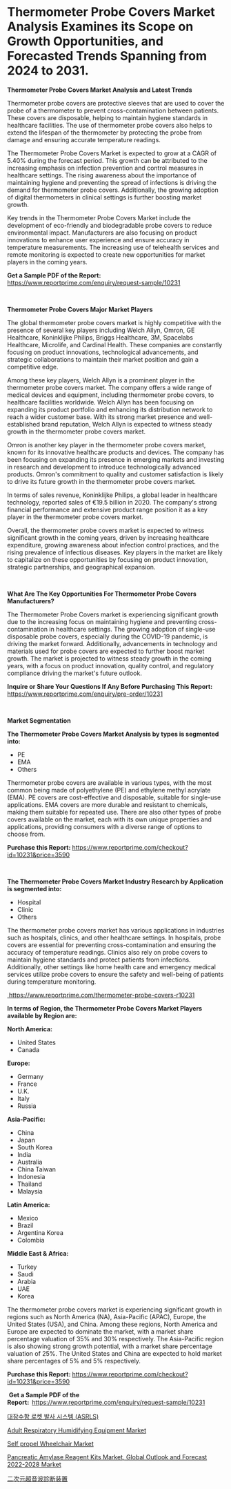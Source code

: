 <p><h1>Thermometer Probe Covers Market Analysis Examines its Scope on Growth Opportunities, and Forecasted Trends Spanning from 2024 to 2031.</h1></p><p><strong>Thermometer Probe Covers Market Analysis and Latest Trends</strong></p>
<p><p>Thermometer probe covers are protective sleeves that are used to cover the probe of a thermometer to prevent cross-contamination between patients. These covers are disposable, helping to maintain hygiene standards in healthcare facilities. The use of thermometer probe covers also helps to extend the lifespan of the thermometer by protecting the probe from damage and ensuring accurate temperature readings.</p><p>The Thermometer Probe Covers Market is expected to grow at a CAGR of 5.40% during the forecast period. This growth can be attributed to the increasing emphasis on infection prevention and control measures in healthcare settings. The rising awareness about the importance of maintaining hygiene and preventing the spread of infections is driving the demand for thermometer probe covers. Additionally, the growing adoption of digital thermometers in clinical settings is further boosting market growth.</p><p>Key trends in the Thermometer Probe Covers Market include the development of eco-friendly and biodegradable probe covers to reduce environmental impact. Manufacturers are also focusing on product innovations to enhance user experience and ensure accuracy in temperature measurements. The increasing use of telehealth services and remote monitoring is expected to create new opportunities for market players in the coming years.</p></p>
<p><strong>Get a Sample PDF of the Report:&nbsp;</strong> <a href="https://www.reportprime.com/enquiry/request-sample/10231">https://www.reportprime.com/enquiry/request-sample/10231</a></p>
<p>&nbsp;</p>
<p><strong>Thermometer Probe Covers Major Market Players</strong></p>
<p><p>The global thermometer probe covers market is highly competitive with the presence of several key players including Welch Allyn, Omron, GE Healthcare, Koninklijke Philips, Briggs Healthcare, 3M, Spacelabs Healthcare, Microlife, and Cardinal Health. These companies are constantly focusing on product innovations, technological advancements, and strategic collaborations to maintain their market position and gain a competitive edge.</p><p>Among these key players, Welch Allyn is a prominent player in the thermometer probe covers market. The company offers a wide range of medical devices and equipment, including thermometer probe covers, to healthcare facilities worldwide. Welch Allyn has been focusing on expanding its product portfolio and enhancing its distribution network to reach a wider customer base. With its strong market presence and well-established brand reputation, Welch Allyn is expected to witness steady growth in the thermometer probe covers market.</p><p>Omron is another key player in the thermometer probe covers market, known for its innovative healthcare products and devices. The company has been focusing on expanding its presence in emerging markets and investing in research and development to introduce technologically advanced products. Omron's commitment to quality and customer satisfaction is likely to drive its future growth in the thermometer probe covers market.</p><p>In terms of sales revenue, Koninklijke Philips, a global leader in healthcare technology, reported sales of €19.5 billion in 2020. The company's strong financial performance and extensive product range position it as a key player in the thermometer probe covers market.</p><p>Overall, the thermometer probe covers market is expected to witness significant growth in the coming years, driven by increasing healthcare expenditure, growing awareness about infection control practices, and the rising prevalence of infectious diseases. Key players in the market are likely to capitalize on these opportunities by focusing on product innovation, strategic partnerships, and geographical expansion.</p></p>
<p>&nbsp;</p>
<p><strong>What Are The Key Opportunities For Thermometer Probe Covers Manufacturers?</strong></p>
<p><p>The Thermometer Probe Covers market is experiencing significant growth due to the increasing focus on maintaining hygiene and preventing cross-contamination in healthcare settings. The growing adoption of single-use disposable probe covers, especially during the COVID-19 pandemic, is driving the market forward. Additionally, advancements in technology and materials used for probe covers are expected to further boost market growth. The market is projected to witness steady growth in the coming years, with a focus on product innovation, quality control, and regulatory compliance driving the market's future outlook.</p></p>
<p><strong>Inquire or Share Your Questions If Any Before Purchasing This Report:</strong> <a href="https://www.reportprime.com/enquiry/pre-order/10231">https://www.reportprime.com/enquiry/pre-order/10231</a></p>
<p>&nbsp;</p>
<p><strong>Market Segmentation</strong></p>
<p><strong>The Thermometer Probe Covers Market Analysis by types is segmented into:</strong></p>
<p><ul><li>PE</li><li>EMA</li><li>Others</li></ul></p>
<p><p>Thermometer probe covers are available in various types, with the most common being made of polyethylene (PE) and ethylene methyl acrylate (EMA). PE covers are cost-effective and disposable, suitable for single-use applications. EMA covers are more durable and resistant to chemicals, making them suitable for repeated use. There are also other types of probe covers available on the market, each with its own unique properties and applications, providing consumers with a diverse range of options to choose from.</p></p>
<p><strong>Purchase this Report:&nbsp;</strong><a href="https://www.reportprime.com/checkout?id=10231&price=3590">https://www.reportprime.com/checkout?id=10231&price=3590</a></p>
<p>&nbsp;</p>
<p><strong>The Thermometer Probe Covers Market Industry Research by Application is segmented into:</strong></p>
<p><ul><li>Hospital</li><li>Clinic</li><li>Others</li></ul></p>
<p><p>The thermometer probe covers market has various applications in industries such as hospitals, clinics, and other healthcare settings. In hospitals, probe covers are essential for preventing cross-contamination and ensuring the accuracy of temperature readings. Clinics also rely on probe covers to maintain hygiene standards and protect patients from infections. Additionally, other settings like home health care and emergency medical services utilize probe covers to ensure the safety and well-being of patients during temperature monitoring.</p></p>
<p><a href="https://www.reportprime.com/thermometer-probe-covers-r10231">&nbsp;https://www.reportprime.com/thermometer-probe-covers-r10231</a></p>
<p><strong>In terms of Region, the Thermometer Probe Covers Market Players available by Region are:</strong></p>
<p>
    <p> <strong> North America: </strong>
        <ul>
            <li>United States</li>
            <li>Canada</li>
        </ul>
        </p> 
    <p> <strong> Europe: </strong>
        <ul>
            <li>Germany</li>
            <li>France</li>
            <li>U.K.</li>
            <li>Italy</li>
            <li>Russia</li>
        </ul>
        </p> 
    <p> <strong> Asia-Pacific: </strong>
        <ul>
            <li>China</li>
            <li>Japan</li>
            <li>South Korea</li>
            <li>India</li>
            <li>Australia</li>
            <li>China Taiwan</li>
            <li>Indonesia</li>
            <li>Thailand</li>
            <li>Malaysia</li>
        </ul>
        </p> 
    <p> <strong> Latin America: </strong>
        <ul>
            <li>Mexico</li>
            <li>Brazil</li>
            <li>Argentina Korea</li>
            <li>Colombia</li>
        </ul>
        </p> 
    <p> <strong> Middle East & Africa: </strong>
        <ul>
            <li>Turkey</li>
            <li>Saudi</li>
            <li>Arabia</li>
            <li>UAE</li>
            <li>Korea</li>
        </ul>
    </p>
    </p>
<p><p>The thermometer probe covers market is experiencing significant growth in regions such as North America (NA), Asia-Pacific (APAC), Europe, the United States (USA), and China. Among these regions, North America and Europe are expected to dominate the market, with a market share percentage valuation of 35% and 30% respectively. The Asia-Pacific region is also showing strong growth potential, with a market share percentage valuation of 25%. The United States and China are expected to hold market share percentages of 5% and 5% respectively.</p></p>
<p><strong>Purchase this Report: </strong><a href="https://www.reportprime.com/checkout?id=10231&price=3590">https://www.reportprime.com/checkout?id=10231&price=3590</a></p>
<p>&nbsp;<strong>Get a Sample PDF of the Report:&nbsp;&nbsp;</strong><a href="https://www.reportprime.com/enquiry/request-sample/10231">https://www.reportprime.com/enquiry/request-sample/10231</a></p>
<p><strong></strong></p>
<p><p><a href="https://github.com/muchswr/Market-Research-Report-List-2/blob/main/6094419106632.md">대잠수함 로켓 발사 시스템 (ASRLS)</a></p><p><a href="https://github.com/faisalayoob601/Market-Research-Report-List-2/blob/main/adult-respiratory-humidifying-equipment-market.md">Adult Respiratory Humidifying Equipment Market</a></p><p><a href="https://github.com/HallieBird1/Market-Research-Report-List-1/blob/main/self-propel-wheelchair-market.md">Self propel Wheelchair Market</a></p><p><a href="https://issuu.com/reportprime-2/docs/pancreatic-amylase-reagent-kits-mar_4e818b662c9e4d">Pancreatic Amylase Reagent Kits Market, Global Outlook and Forecast 2022-2028 Market</a></p><p><a href="https://github.com/tubbs463/Market-Research-Report-List-3/blob/main/536850686000.md">二次元超音波診断装置</a></p></p>